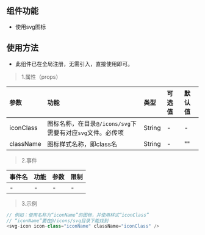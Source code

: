 ## 组件功能

* 使用svg图标

## 使用方法

* 此组件已在全局注册，无需引入，直接使用即可。

> 1.属性（props）

参数 | 功能 | 类型 | 可选值 | 默认值
:--|:--|:--|:--|:--
iconClass | 图标名称，在目录`@/icons/svg`下需要有对应`svg`文件。必传项 | String | - | -
className | 图标样式名称，即class名 | String | - | ""

> 2.事件

事件名 | 功能 | 参数 | 限制
:--|:--|:--|:--
- | - | - | -

> 3.示例

```js
// 例如：使用名称为“iconName”的图标，并使用样式“iconClass”
// “iconName”要在@/icons/svg目录下能找到
<svg-icon icon-class="iconName" className="iconClass" />
```
